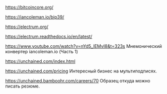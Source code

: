 
https://bitcoincore.org/

https://iancoleman.io/bip39/


https://electrum.org/


https://electrum.readthedocs.io/en/latest/


https://www.youtube.com/watch?v=nYd5_IEMvI8&t=323s   Мнемонический конвертер iancoleman.io (Часть 1)


https://unchained.com/index.html 

https://unchained.com/pricing  Интересный бизнес на мультиподписях.

https://unchained.bamboohr.com/careers/70  Образец откуда можно писать резюме.